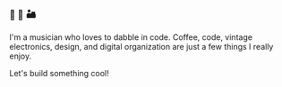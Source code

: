 ### 🌭 🐸 🏜️ 
I'm a musician who loves to dabble in code. Coffee, code, vintage electronics, design, and digital organization are just a few things I really enjoy.

Let's build something cool!
